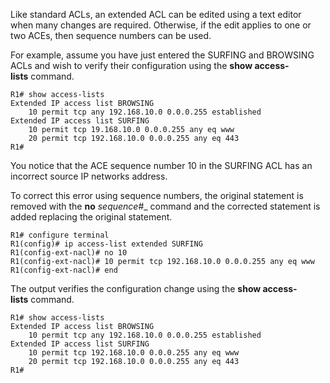 Like standard ACLs, an extended ACL can be edited using a text editor when many changes are required. Otherwise, if the edit applies to one or two ACEs, then sequence numbers can be used.

For example, assume you have just entered the SURFING and BROWSING ACLs and wish to verify their configuration using the **show access-lists** command.

```
R1# show access-lists
Extended IP access list BROWSING
    10 permit tcp any 192.168.10.0 0.0.0.255 established 
Extended IP access list SURFING
    10 permit tcp 19.168.10.0 0.0.0.255 any eq www
    20 permit tcp 192.168.10.0 0.0.0.255 any eq 443 
R1#
```

You notice that the ACE sequence number 10 in the SURFING ACL has an incorrect source IP networks address.

To correct this error using sequence numbers, the original statement is removed with the **no** _sequence_#_ command and the corrected statement is added replacing the original statement.

```
R1# configure terminal
R1(config)# ip access-list extended SURFING
R1(config-ext-nacl)# no 10
R1(config-ext-nacl)# 10 permit tcp 192.168.10.0 0.0.0.255 any eq www
R1(config-ext-nacl)# end
```

The output verifies the configuration change using the **show access-lists** command.

```
R1# show access-lists
Extended IP access list BROWSING
    10 permit tcp any 192.168.10.0 0.0.0.255 established 
Extended IP access list SURFING
    10 permit tcp 192.168.10.0 0.0.0.255 any eq www 
    20 permit tcp 192.168.10.0 0.0.0.255 any eq 443
R1#
```